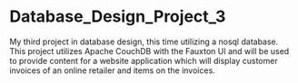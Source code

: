 # Database_Design_Project_3
My third project in database design, this time utilizing a nosql database.
This project utilizes Apache CouchDB with the Fauxton UI and will be used to provide content for a website application which will display customer invoices of an online retailer and items on the invoices.
